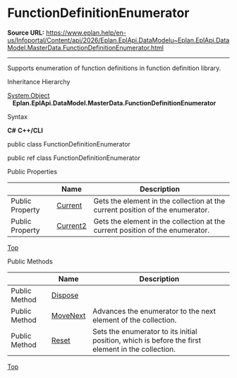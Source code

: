 # FunctionDefinitionEnumerator

**Source URL:** https://www.eplan.help/en-us/Infoportal/Content/api/2026/Eplan.EplApi.DataModelu~Eplan.EplApi.DataModel.MasterData.FunctionDefinitionEnumerator.html

---

Supports enumeration of function definitions in function definition library.

Inheritance Hierarchy

[System.Object](#)  
   **Eplan.EplApi.DataModel.MasterData.FunctionDefinitionEnumerator**

Syntax

**C#**
**C++/CLI**


public class FunctionDefinitionEnumerator

public ref class FunctionDefinitionEnumerator

Public Properties

|  | Name | Description |
| --- | --- | --- |
| Public Property | [Current](Eplan.EplApi.DataModelu~Eplan.EplApi.DataModel.MasterData.FunctionDefinitionEnumerator~Current.html) | Gets the element in the collection at the current position of the enumerator. |
| Public Property | [Current2](Eplan.EplApi.DataModelu~Eplan.EplApi.DataModel.MasterData.FunctionDefinitionEnumerator~Current2.html) | Gets the element in the collection at the current position of the enumerator. |

[Top](#top)

Public Methods

|  | Name | Description |
| --- | --- | --- |
| Public Method | [Dispose](Eplan.EplApi.DataModelu~Eplan.EplApi.DataModel.MasterData.FunctionDefinitionEnumerator~Dispose().html) |  |
| Public Method | [MoveNext](Eplan.EplApi.DataModelu~Eplan.EplApi.DataModel.MasterData.FunctionDefinitionEnumerator~MoveNext.html) | Advances the enumerator to the next element of the collection. |
| Public Method | [Reset](Eplan.EplApi.DataModelu~Eplan.EplApi.DataModel.MasterData.FunctionDefinitionEnumerator~Reset.html) | Sets the enumerator to its initial position, which is before the first element in the collection. |

[Top](#top)

